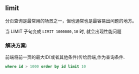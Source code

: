 ## limit

分页查询是最常用的场景之一，但也通常也是最容易出问题的地方。

当 LIMIT 子句变成 `LIMIT 1000000,10` 时, 就会出现性能问题

### 解决方案:

前端将前一页的最大ID(或者其他条件)传给后端,作为查询条件.

```sql
where id > 1000 order by id limit 10 
```

